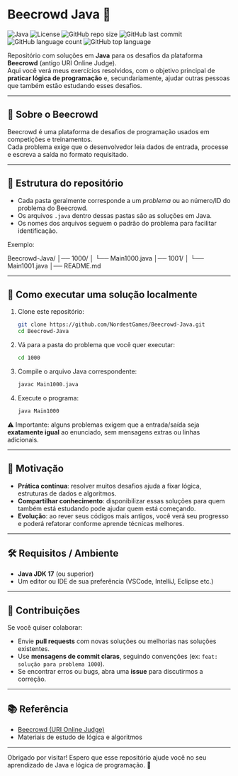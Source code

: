 # Beecrowd Java 🧩

![Java](https://img.shields.io/badge/Java-17+-red?logo=java)
![License](https://img.shields.io/badge/license-MIT-green)
![GitHub repo size](https://img.shields.io/github/repo-size/NordestGames/Beecrowd-Java)
![GitHub last commit](https://img.shields.io/github/last-commit/NordestGames/Beecrowd-Java)
![GitHub language count](https://img.shields.io/github/languages/count/NordestGames/Beecrowd-Java)
![GitHub top language](https://img.shields.io/github/languages/top/NordestGames/Beecrowd-Java)

Repositório com soluções em **Java** para os desafios da plataforma **Beecrowd** (antigo URI Online Judge).  
Aqui você verá meus exercícios resolvidos, com o objetivo principal de **praticar lógica de programação** e, secundariamente, ajudar outras pessoas que também estão estudando esses desafios.

---

## 📖 Sobre o Beecrowd

Beecrowd é uma plataforma de desafios de programação usados em competições e treinamentos.  
Cada problema exige que o desenvolvedor leia dados de entrada, processe e escreva a saída no formato requisitado.

---

## 📂 Estrutura do repositório

- Cada pasta geralmente corresponde a um *problema* ou ao número/ID do problema do Beecrowd.
- Os arquivos `.java` dentro dessas pastas são as soluções em Java.
- Os nomes dos arquivos seguem o padrão do problema para facilitar identificação.

Exemplo:

Beecrowd-Java/
│── 1000/
│   └── Main1000.java
│── 1001/
│   └── Main1001.java
│── README.md

---

## 🚀 Como executar uma solução localmente

1. Clone este repositório:
   ```bash
   git clone https://github.com/NordestGames/Beecrowd-Java.git
   cd Beecrowd-Java
   ```

2. Vá para a pasta do problema que você quer executar:

   ```bash
   cd 1000
   ```

3. Compile o arquivo Java correspondente:

   ```bash
   javac Main1000.java
   ```

4. Execute o programa:

   ```bash
   java Main1000
   ```

⚠️ Importante: alguns problemas exigem que a entrada/saída seja **exatamente igual** ao enunciado, sem mensagens extras ou linhas adicionais.

---

## 🎯 Motivação

* **Prática contínua**: resolver muitos desafios ajuda a fixar lógica, estruturas de dados e algoritmos.
* **Compartilhar conhecimento**: disponibilizar essas soluções para quem também está estudando pode ajudar quem está começando.
* **Evolução**: ao rever seus códigos mais antigos, você verá seu progresso e poderá refatorar conforme aprende técnicas melhores.

---

## 🛠️ Requisitos / Ambiente

* **Java JDK 17** (ou superior)
* Um editor ou IDE de sua preferência (VSCode, IntelliJ, Eclipse etc.)

---

## 📌 Contribuições

Se você quiser colaborar:

* Envie **pull requests** com novas soluções ou melhorias nas soluções existentes.
* Use **mensagens de commit claras**, seguindo convenções (ex: `feat: solução para problema 1000`).
* Se encontrar erros ou bugs, abra uma **issue** para discutirmos a correção.

---

## 📚 Referência

* [Beecrowd (URI Online Judge)](https://www.beecrowd.com.br)
* Materiais de estudo de lógica e algoritmos

---

Obrigado por visitar! Espero que esse repositório ajude você no seu aprendizado de Java e lógica de programação. 🚀
